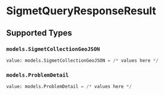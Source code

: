 # SigmetQueryResponseResult


## Supported Types

### `models.SigmetCollectionGeoJSON`

```python
value: models.SigmetCollectionGeoJSON = /* values here */
```

### `models.ProblemDetail`

```python
value: models.ProblemDetail = /* values here */
```

